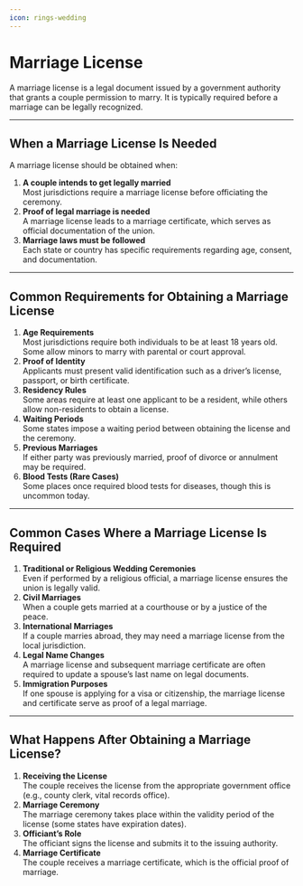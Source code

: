 ```yaml
---
icon: rings-wedding
---
```


# Marriage License

A marriage license is a legal document issued by a government authority that grants a couple permission to marry. It is typically required before a marriage can be legally recognized.

***

## When a Marriage License Is Needed

A marriage license should be obtained when:

1. **A couple intends to get legally married**\
   Most jurisdictions require a marriage license before officiating the ceremony.
2. **Proof of legal marriage is needed**\
   A marriage license leads to a marriage certificate, which serves as official documentation of the union.
3. **Marriage laws must be followed**\
   Each state or country has specific requirements regarding age, consent, and documentation.

***

## Common Requirements for Obtaining a Marriage License

1. **Age Requirements**\
   Most jurisdictions require both individuals to be at least 18 years old. Some allow minors to marry with parental or court approval.
2. **Proof of Identity**\
   Applicants must present valid identification such as a driver’s license, passport, or birth certificate.
3. **Residency Rules**\
   Some areas require at least one applicant to be a resident, while others allow non-residents to obtain a license.
4. **Waiting Periods**\
   Some states impose a waiting period between obtaining the license and the ceremony.
5. **Previous Marriages**\
   If either party was previously married, proof of divorce or annulment may be required.
6. **Blood Tests (Rare Cases)**\
   Some places once required blood tests for diseases, though this is uncommon today.

***

## Common Cases Where a Marriage License Is Required

1. **Traditional or Religious Wedding Ceremonies**\
   Even if performed by a religious official, a marriage license ensures the union is legally valid.
2. **Civil Marriages**\
   When a couple gets married at a courthouse or by a justice of the peace.
3. **International Marriages**\
   If a couple marries abroad, they may need a marriage license from the local jurisdiction.
4. **Legal Name Changes**\
   A marriage license and subsequent marriage certificate are often required to update a spouse’s last name on legal documents.
5. **Immigration Purposes**\
   If one spouse is applying for a visa or citizenship, the marriage license and certificate serve as proof of a legal marriage.

***

## What Happens After Obtaining a Marriage License?

1. **Receiving the License**\
   The couple receives the license from the appropriate government office (e.g., county clerk, vital records office).
2. **Marriage Ceremony**\
   The marriage ceremony takes place within the validity period of the license (some states have expiration dates).
3. **Officiant’s Role**\
   The officiant signs the license and submits it to the issuing authority.
4. **Marriage Certificate**\
   The couple receives a marriage certificate, which is the official proof of marriage.
